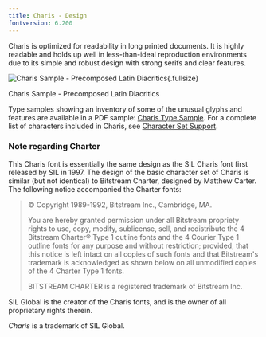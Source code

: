 ```yaml
---
title: Charis - Design
fontversion: 6.200
---
```


Charis is optimized for readability in long printed documents. It is highly readable and holds up well in less-than-ideal reproduction environments due to its simple and robust design with strong serifs and clear features.

![Charis Sample - Precomposed Latin Diacritics](assets/images/CharisTypePage.png){.fullsize}
<!-- PRODUCT SITE IMAGE SRC https://software.sil.org/charis/wp-content/uploads/sites/14/2015/12/CharisTypePage.png -->
<figcaption>Charis Sample - Precomposed Latin Diacritics</figcaption>

Type samples showing an inventory of some of the unusual glyphs and features are available in a PDF sample: [Charis Type Sample](https://software.sil.org/charis/wp-content/uploads/sites/14/2015/12/CharisTypeSample.pdf). For a complete list of characters included in Charis, see [Character Set Support](charset.md).

### Note regarding Charter

This Charis font is essentially the same design as the SIL Charis font first released by SIL in 1997. The design of the basic character set of Charis is similar (but not identical) to Bitstream Charter, designed by Matthew Carter. The following notice accompanied the Charter fonts: 

> © Copyright 1989-1992, Bitstream Inc., Cambridge, MA. 
>
> You are hereby granted permission under all Bitstream propriety rights to use, copy, modify, sublicense, sell, and redistribute the 4 Bitstream Charter® Type 1 outline fonts and the 4 Courier Type 1 outline fonts for any purpose and without restriction; provided, that this notice is left intact on all copies of such fonts and that Bitstream's trademark is acknowledged as shown below on all unmodified copies of the 4 Charter Type 1 fonts. 
>
> BITSTREAM CHARTER is a registered trademark of Bitstream Inc.

SIL Global is the creator of the Charis fonts, and is the owner of all proprietary rights therein.

*Charis* is a trademark of SIL Global.
